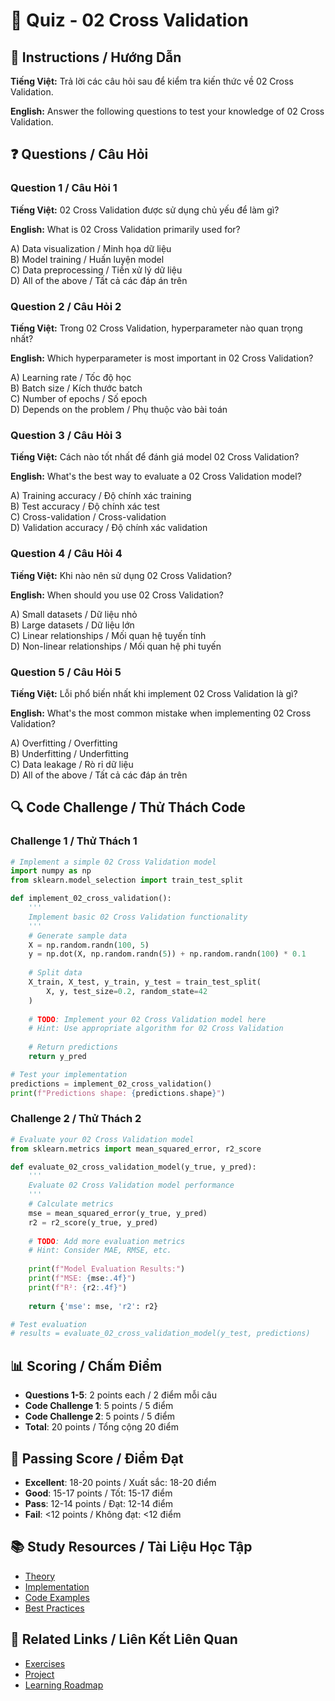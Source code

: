 # 🧠 Quiz - 02 Cross Validation

## 📝 Instructions / Hướng Dẫn

**Tiếng Việt:** Trả lời các câu hỏi sau để kiểm tra kiến thức về 02 Cross Validation.

**English:** Answer the following questions to test your knowledge of 02 Cross Validation.

## ❓ Questions / Câu Hỏi

### Question 1 / Câu Hỏi 1
**Tiếng Việt:** 02 Cross Validation được sử dụng chủ yếu để làm gì?

**English:** What is 02 Cross Validation primarily used for?

A) Data visualization / Minh họa dữ liệu  
B) Model training / Huấn luyện model  
C) Data preprocessing / Tiền xử lý dữ liệu  
D) All of the above / Tất cả các đáp án trên

### Question 2 / Câu Hỏi 2
**Tiếng Việt:** Trong 02 Cross Validation, hyperparameter nào quan trọng nhất?

**English:** Which hyperparameter is most important in 02 Cross Validation?

A) Learning rate / Tốc độ học  
B) Batch size / Kích thước batch  
C) Number of epochs / Số epoch  
D) Depends on the problem / Phụ thuộc vào bài toán

### Question 3 / Câu Hỏi 3
**Tiếng Việt:** Cách nào tốt nhất để đánh giá model 02 Cross Validation?

**English:** What's the best way to evaluate a 02 Cross Validation model?

A) Training accuracy / Độ chính xác training  
B) Test accuracy / Độ chính xác test  
C) Cross-validation / Cross-validation  
D) Validation accuracy / Độ chính xác validation

### Question 4 / Câu Hỏi 4
**Tiếng Việt:** Khi nào nên sử dụng 02 Cross Validation?

**English:** When should you use 02 Cross Validation?

A) Small datasets / Dữ liệu nhỏ  
B) Large datasets / Dữ liệu lớn  
C) Linear relationships / Mối quan hệ tuyến tính  
D) Non-linear relationships / Mối quan hệ phi tuyến

### Question 5 / Câu Hỏi 5
**Tiếng Việt:** Lỗi phổ biến nhất khi implement 02 Cross Validation là gì?

**English:** What's the most common mistake when implementing 02 Cross Validation?

A) Overfitting / Overfitting  
B) Underfitting / Underfitting  
C) Data leakage / Rò rỉ dữ liệu  
D) All of the above / Tất cả các đáp án trên

## 🔍 Code Challenge / Thử Thách Code

### Challenge 1 / Thử Thách 1
```python
# Implement a simple 02 Cross Validation model
import numpy as np
from sklearn.model_selection import train_test_split

def implement_02_cross_validation():
    '''
    Implement basic 02 Cross Validation functionality
    '''
    # Generate sample data
    X = np.random.randn(100, 5)
    y = np.dot(X, np.random.randn(5)) + np.random.randn(100) * 0.1
    
    # Split data
    X_train, X_test, y_train, y_test = train_test_split(
        X, y, test_size=0.2, random_state=42
    )
    
    # TODO: Implement your 02 Cross Validation model here
    # Hint: Use appropriate algorithm for 02 Cross Validation
    
    # Return predictions
    return y_pred

# Test your implementation
predictions = implement_02_cross_validation()
print(f"Predictions shape: {predictions.shape}")
```

### Challenge 2 / Thử Thách 2
```python
# Evaluate your 02 Cross Validation model
from sklearn.metrics import mean_squared_error, r2_score

def evaluate_02_cross_validation_model(y_true, y_pred):
    '''
    Evaluate 02 Cross Validation model performance
    '''
    # Calculate metrics
    mse = mean_squared_error(y_true, y_pred)
    r2 = r2_score(y_true, y_pred)
    
    # TODO: Add more evaluation metrics
    # Hint: Consider MAE, RMSE, etc.
    
    print(f"Model Evaluation Results:")
    print(f"MSE: {mse:.4f}")
    print(f"R²: {r2:.4f}")
    
    return {'mse': mse, 'r2': r2}

# Test evaluation
# results = evaluate_02_cross_validation_model(y_test, predictions)
```

## 📊 Scoring / Chấm Điểm

- **Questions 1-5**: 2 points each / 2 điểm mỗi câu
- **Code Challenge 1**: 5 points / 5 điểm
- **Code Challenge 2**: 5 points / 5 điểm
- **Total**: 20 points / Tổng cộng 20 điểm

## 🎯 Passing Score / Điểm Đạt

- **Excellent**: 18-20 points / Xuất sắc: 18-20 điểm
- **Good**: 15-17 points / Tốt: 15-17 điểm  
- **Pass**: 12-14 points / Đạt: 12-14 điểm
- **Fail**: <12 points / Không đạt: <12 điểm

## 📚 Study Resources / Tài Liệu Học Tập

- [Theory](./THEORY_02_cross_validation.md)
- [Implementation](./IMPLEMENTATION_02_cross_validation.md)
- [Code Examples](./CODE_EXAMPLES_02_cross_validation.md)
- [Best Practices](./BEST_PRACTICES_02_cross_validation.md)

## 🔗 Related Links / Liên Kết Liên Quan

- [Exercises](./EXERCISES_02_cross_validation.md)
- [Project](./PROJECT_02_cross_validation.md)
- [Learning Roadmap](./LEARNING_ROADMAP_02_cross_validation.md)

